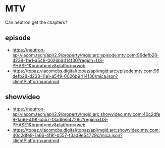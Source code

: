 # MTV

Can neutron get the chapters?

## episode

- https://neutron-api.viacom.tech/api/2.9/property/mgid:arc:episode:mtv.com:96defb28-d238-11e1-a549-0026b9414f30?region=US-PHASE1&brand=mtv&platform=web
- https://topaz.viacomcbs.digital/topaz/api/mgid:arc:episode:mtv.com:96defb28-d238-11e1-a549-0026b9414f30/mica.json?clientPlatform=android

## showvideo

- https://neutron-api.viacom.tech/api/2.9/property/mgid:arc:showvideo:mtv.com:40c2dfe9-1a66-4f9f-b557-f3ad9e54729c?region=US-PHASE1&brand=mtv&platform=web
- https://topaz.viacomcbs.digital/topaz/api/mgid:arc:showvideo:mtv.com:40c2dfe9-1a66-4f9f-b557-f3ad9e54729c/mica.json?clientPlatform=android
